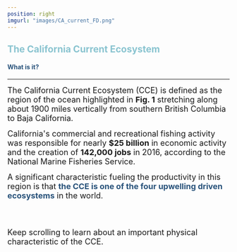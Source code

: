 ```yaml
---
position: right
imgurl: "images/CA_current_FD.png"
---
```


## <span style="color:#8AC4D0"> The California Current Ecosystem </span>

#### <span style="color:#28527A"> What is it? </span>

--- 

<font size="+1"> The California Current Ecosystem (CCE) is defined as the region of the ocean highlighted in **Fig. 1** stretching along about 1900 miles vertically from southern British Columbia to Baja California. </font>

<font size="+1"> California's commercial and recreational fishing activity was responsible for nearly **$25 billion** in economic activity and the creation of **142,000 jobs** in 2016, according to the National Marine Fisheries Service. </font>

<font size="+1"> A significant characteristic fueling the productivity in this region is that <span style="color:#28527A"> **the CCE is one of the four upwelling driven ecosystems** </span> in the world. </font>

<br />
<br />

<font size="+1"> Keep scrolling to learn about an important physical characteristic of the CCE. </font>


